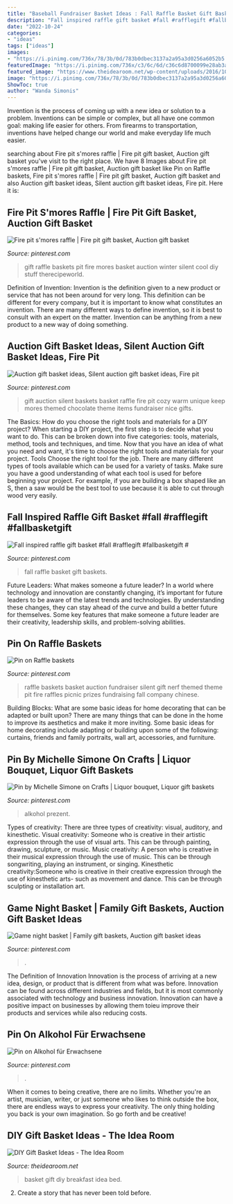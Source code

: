 ```yaml
---
title: "Baseball Fundraiser Basket Ideas : Fall Raffle Basket Gift Baskets"
description: "Fall inspired raffle gift basket #fall #rafflegift #fallbasketgift #"
date: "2022-10-24"
categories:
- "ideas"
tags: ["ideas"]
images:
- "https://i.pinimg.com/736x/78/3b/0d/783b0dbec3137a2a95a3d0256a6052b5.jpg"
featuredImage: "https://i.pinimg.com/736x/c3/6c/6d/c36c6d8700099e28ab3a53f945c68112.jpg"
featured_image: "https://www.theidearoom.net/wp-content/uploads/2016/10/breakfast-basket-gift-1.1.jpg"
image: "https://i.pinimg.com/736x/78/3b/0d/783b0dbec3137a2a95a3d0256a6052b5.jpg"
ShowToc: true
author: "Wanda Simonis"
---
```



Invention is the process of coming up with a new idea or solution to a problem. Inventions can be simple or complex, but all have one common goal: making life easier for others. From firearms to transportation, inventions have helped change our world and make everyday life much easier.

	

		
searching about Fire pit s&#039;mores raffle | Fire pit gift basket, Auction gift basket you've visit to the right place. We have 8 Images about Fire pit s&#039;mores raffle | Fire pit gift basket, Auction gift basket like Pin on Raffle baskets, Fire pit s&#039;mores raffle | Fire pit gift basket, Auction gift basket and also Auction gift basket ideas, Silent auction gift basket ideas, Fire pit. Here it is:
		
    
## Fire Pit S&#039;mores Raffle | Fire Pit Gift Basket, Auction Gift Basket

<img loading=lazy src="https://i.pinimg.com/736x/7b/24/92/7b2492852936581e1fe56ff827e29e57--raffle-baskets-gift-baskets.jpg" onerror="this.onerror=null;this.src='https://tse4.mm.bing.net/th?id=OIP.7AHBHE1k1Nr5Ekwjtt1UQQHaJ3&amp;pid=15.1';" alt="Fire pit s&#039;mores raffle | Fire pit gift basket, Auction gift basket">

_Source: pinterest.com_

>gift raffle baskets pit fire mores basket auction winter silent cool diy stuff therecipeworld. 

	

Definition of Invention:
Invention is the definition given to a new product or service that has not been around for very long. This definition can be different for every company, but it is important to know what constitutes an invention. There are many different ways to define invention, so it is best to consult with an expert on the matter. Invention can be anything from a new product to a new way of doing something.

    
## Auction Gift Basket Ideas, Silent Auction Gift Basket Ideas, Fire Pit

<img loading=lazy src="https://i.pinimg.com/736x/fc/f7/2a/fcf72a13de1274462dcfea17a7c126ef--raffle-baskets-gift-baskets.jpg" onerror="this.onerror=null;this.src='https://tse3.mm.bing.net/th?id=OIP.7nAH66VoHENRlCkGuwiYUwHaJ3&amp;pid=15.1';" alt="Auction gift basket ideas, Silent auction gift basket ideas, Fire pit">

_Source: pinterest.com_

>gift auction silent baskets basket raffle fire pit cozy warm unique keep mores themed chocolate theme items fundraiser nice gifts. 

	

The Basics: How do you choose the right tools and materials for a DIY project?
When starting a DIY project, the first step is to decide what you want to do. This can be broken down into five categories: tools, materials, method, tools and techniques, and time. Now that you have an idea of what you need and want, it's time to choose the right tools and materials for your project.
Tools
Choose the right tool for the job. There are many different types of tools available which can be used for a variety of tasks. Make sure you have a good understanding of what each tool is used for before beginning your project. For example, if you are building a box shaped like an S, then a saw would be the best tool to use because it is able to cut through wood very easily.

    
## Fall Inspired Raffle Gift Basket #fall #rafflegift #fallbasketgift #

<img loading=lazy src="https://i.pinimg.com/736x/2f/60/ca/2f60ca33314f610345b8393c005fe5f6.jpg" onerror="this.onerror=null;this.src='https://tse2.mm.bing.net/th?id=OIP.FBb41SBPgMhbyBydEld6TwHaJ3&amp;pid=15.1';" alt="Fall inspired raffle gift basket #fall #rafflegift #fallbasketgift #">

_Source: pinterest.com_

>fall raffle basket gift baskets. 

	

Future Leaders: What makes someone a future leader?
In a world where technology and innovation are constantly changing, it’s important for future leaders to be aware of the latest trends and technologies. By understanding these changes, they can stay ahead of the curve and build a better future for themselves. Some key features that make someone a future leader are their creativity, leadership skills, and problem-solving abilities.

    
## Pin On Raffle Baskets

<img loading=lazy src="https://i.pinimg.com/736x/78/3b/0d/783b0dbec3137a2a95a3d0256a6052b5.jpg" onerror="this.onerror=null;this.src='https://tse1.mm.bing.net/th?id=OIP.m4IO6btCe90Vep1Q-Rp_8AHaJ3&amp;pid=15.1';" alt="Pin on Raffle baskets">

_Source: pinterest.com_

>raffle baskets basket auction fundraiser silent gift nerf themed theme pit fire raffles picnic prizes fundraising fall company chinese. 

	

Building Blocks: What are some basic ideas for home decorating that can be adapted or built upon?
There are many things that can be done in the home to improve its aesthetics and make it more inviting. Some basic ideas for home decorating include adapting or building upon some of the following: curtains, friends and family portraits, wall art, accessories, and furniture.

    
## Pin By Michelle Simone On Crafts | Liquor Bouquet, Liquor Gift Baskets

<img loading=lazy src="https://i.pinimg.com/736x/75/08/75/75087554a6a31a088e95f556c603fbe7.jpg" onerror="this.onerror=null;this.src='https://tse2.mm.bing.net/th?id=OIP.1HBlgoQ8cZKvniCh9YX45wHaJ4&amp;pid=15.1';" alt="Pin by Michelle Simone on Crafts | Liquor bouquet, Liquor gift baskets">

_Source: pinterest.com_

>alkohol prezent. 

	

Types of creativity: There are three types of creativity: visual, auditory, and kinesthetic.
Visual creativity: Someone who is creative in their artistic expression through the use of visual arts. This can be through painting, drawing, sculpture, or music. Music creativity: A person who is creative in their musical expression through the use of music. This can be through songwriting, playing an instrument, or singing. Kinesthetic creativity:Someone who is creative in their creative expression through the use of kinesthetic arts- such as movement and dance. This can be through sculpting or installation art.

    
## Game Night Basket | Family Gift Baskets, Auction Gift Basket Ideas

<img loading=lazy src="https://i.pinimg.com/736x/c3/6c/6d/c36c6d8700099e28ab3a53f945c68112.jpg" onerror="this.onerror=null;this.src='https://tse2.mm.bing.net/th?id=OIP._AVZtkSd8PTH4-K3sIJMOwHaLu&amp;pid=15.1';" alt="Game night basket | Family gift baskets, Auction gift basket ideas">

_Source: pinterest.com_

>. 

	

The Definition of Innovation
Innovation is the process of arriving at a new idea, design, or product that is different from what was before. Innovation can be found across different industries and fields, but it is most commonly associated with technology and business innovation. Innovation can have a positive impact on businesses by allowing them toieu improve their products and services while also reducing costs.

    
## Pin On Alkohol Für Erwachsene

<img loading=lazy src="https://i.pinimg.com/736x/1d/22/94/1d22942ac050292ec48bf407f45f221f.jpg" onerror="this.onerror=null;this.src='https://tse3.mm.bing.net/th?id=OIP.zbXofqDvLL17H7ir8-srpgHaJ3&amp;pid=15.1';" alt="Pin on Alkohol für Erwachsene">

_Source: pinterest.com_

>. 

	

When it comes to being creative, there are no limits. Whether you're an artist, musician, writer, or just someone who likes to think outside the box, there are endless ways to express your creativity. The only thing holding you back is your own imagination. So go forth and be creative!

    
## DIY Gift Basket Ideas - The Idea Room

<img loading=lazy src="https://www.theidearoom.net/wp-content/uploads/2016/10/breakfast-basket-gift-1.1.jpg" onerror="this.onerror=null;this.src='https://tse3.mm.bing.net/th?id=OIP.p_6dX6q_g3hoKourXkwhPQHaKF&amp;pid=15.1';" alt="DIY Gift Basket Ideas - The Idea Room">

_Source: theidearoom.net_

>basket gift diy breakfast idea bed. 

	

2. Create a story that has never been told before.

